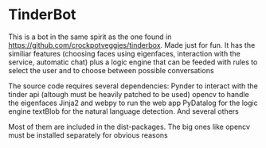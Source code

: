 # TinderBot
This is a bot in the same spirit as the one found in https://github.com/crockpotveggies/tinderbox. Made just for fun. It has the similiar features (choosing faces using eigenfaces, interaction with the service, automatic chat) plus a logic engine that can be feeded with rules to select the user and to choose between possible conversations

The source code requires several dependencies:
  Pynder to interact with the tinder api (altough must be heavily patched to be used)
  opencv to handle the eigenfaces
  Jinja2 and webpy to run the web app
  PyDatalog for the logic engine
  textBlob for the natural language detection.
  And several others
  
Most of them are included in the dist-packages. The big ones like opencv must be installed separately for obvious reasons
